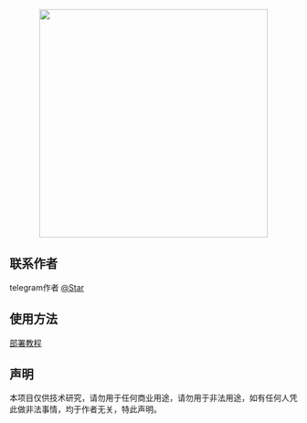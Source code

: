 <p align="center"><a href="https://t.me/starreon" target="_blank"><img src="https://keephere.ru/get/rNEsjyFpOlo/o/photo.jpg" width="400"></a></p>

## 联系作者

telegram作者 [@Star](https://t.me/starreon)


## 使用方法

[部署教程](https://github.com/user-attachments/files/21690140/default.docx)

## 声明

本项目仅供技术研究，请勿用于任何商业用途，请勿用于非法用途，如有任何人凭此做非法事情，均于作者无关，特此声明。
